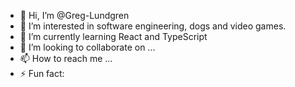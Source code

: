- 👋 Hi, I’m @Greg-Lundgren
- 👀 I’m interested in software engineering, dogs and video games.
- 🌱 I’m currently learning React and TypeScript
- 💞️ I’m looking to collaborate on ...
- 📫 How to reach me ...
- ⚡ Fun fact: 

<!---
greg-lundgren/greg-lundgren is a ✨ special ✨ repository because its `README.md` (this file) appears on your GitHub profile.
You can click the Preview link to take a look at your changes.
--->
